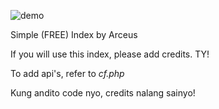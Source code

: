 
![demo](https://8ghtchecker.000webhostapp.com/Capture.PNG)

Simple (FREE) Index by Arceus

If you will use this index, please add credits. TY!

To add api's, refer to *cf.php*

Kung andito code nyo, credits nalang sainyo!
